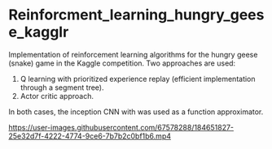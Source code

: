 # Reinforcment_learning_hungry_geese_kagglr

Implementation of reinforcement learning algorithms for the hungry geese (snake) game in the Kaggle competition. Two approaches are used:

1. Q learning with prioritized experience replay (efficient implementation through a segment tree).
2. Actor critic approach.

In both cases, the inception CNN with was used as a function approximator.


https://user-images.githubusercontent.com/67578288/184651827-25e32d7f-4222-4774-9ce6-7b7b2c0bf1b6.mp4


